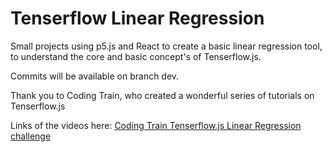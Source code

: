 # Tenserflow Linear Regression

Small projects using p5.js and React to create a basic linear regression tool, to understand the core and basic concept's of Tenserflow.js.

Commits will be available on branch dev.

Thank you to Coding Train, who created a wonderful series of tutorials on Tenserflow.js

Links of the videos here: [Coding Train Tenserflow.js Linear Regression challenge](https://www.youtube.com/watch?v=dLp10CFIvxI&list=PLRqwX-V7Uu6YIeVA3dNxbR9PYj4wV31oQ&index=5)
